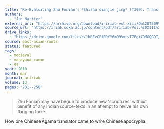 ```yaml
---
title: "Re-Evaluating Zhu Fonian's *Shizhu duanjie jing* (T309): Translation or Forgery?"
authors:
  - "Jan Nattier"
external_url: "https://archive.org/download/aririab-vol-xiii/On%20T309%20-%20Nattier.pdf"
source_url: "https://iriab.soka.ac.jp/content/pdf/aririab/Vol.%20XIII%20(2010).pdf"
drive_links:
  - "https://drive.google.com/file/d/1hREvCE6FDYY6m99VmtvT7PgiCOMGQGDI/view?usp=drivesdk"
course: east-asian-roots
status: featured
tags:
  - medieval
  - mahayana-canon
  - ea
year: 2010
month: mar
journal: aririab
volume: 13
pages: "231--258"
---
```


> Zhu Fonian may have begun to produce new 'scriptures' without benefit of any Indian source-texts in an attempt to revive his own flagging fame.

How one Chinese Āgama translator came to write Chinese apocrypha.
